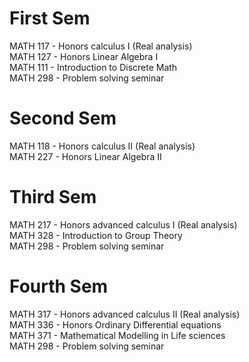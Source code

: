# First Sem
MATH 117 - Honors calculus I (Real analysis) <br />
MATH 127 - Honors Linear Algebra I <br />
MATH 111 - Introduction to Discrete Math<br />
MATH 298 - Problem solving seminar <br />

# Second Sem
MATH 118 - Honors calculus II (Real analysis) <br />
MATH 227 - Honors Linear Algebra II <br />


# Third Sem
MATH 217 - Honors advanced calculus I (Real analysis) <br />
MATH 328 - Introduction to Group Theory<br />
MATH 298 - Problem solving seminar <br />

# Fourth Sem

MATH 317 - Honors advanced calculus II (Real analysis) <br />
MATH 336 - Honors Ordinary Differential equations <br />
MATH 371 - Mathematical Modelling in Life sciences <br />
MATH 298 - Problem solving seminar <br />
